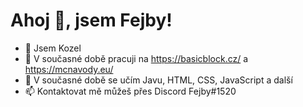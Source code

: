 # **Ahoj 👋, jsem Fejby!**


- 🐐 Jsem Kozel
- 🔭 V současné době pracuji na https://basicblock.cz/ a https://mcnavody.eu/
- 🌱 V současné době se učím Javu, HTML, CSS, JavaScript a další
- 📫 Kontaktovat mě můžeš přes Discord Fejby#1520

